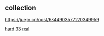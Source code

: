 ## collection

https://juejin.cn/post/6844903577220349959

[hard](https://github.com/coffe1891/frontend-hard-mode-interview)
[33](https://github.com/stephentian/33-js-concepts)
[real](https://i-want-offer.github.io/FE-Essay/)